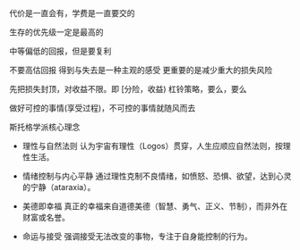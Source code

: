 代价是一直会有，学费是一直要交的

生存的优先级一定是最高的

中等偏低的回报，但是要复利

不要高估回报
得到与失去是一种主观的感受
更重要的是减少重大的损失风险

先把损失封顶，对收益不限。即 [分险，收益)  杠铃策略，要么，要么

做好可控的事情(享受过程)，不可控的事情就随风而去


斯托格学派核心理念
* 理性与自然法则
认为宇宙有理性（Logos）贯穿，人生应顺应自然法则，按理性生活。

* 情绪控制与内心平静
通过理性克制不良情绪，如愤怒、恐惧、欲望，达到心灵的宁静（ataraxia）。

* 美德即幸福
真正的幸福来自道德美德（智慧、勇气、正义、节制），而非外在财富或名誉。

* 命运与接受
强调接受无法改变的事物，专注于自身能控制的行为。

